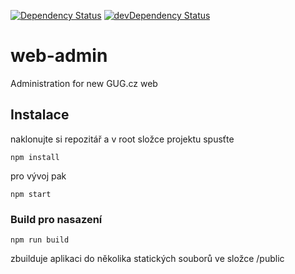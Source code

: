 [![Dependency Status](https://david-dm.org/gugcz/web-admin.png)](https://david-dm.org/gugcz/web-admin) 
[![devDependency Status](https://david-dm.org/gugcz/web-admin/dev-status.png)](https://david-dm.org/gugcz/web-admin#info=devDependencies)

# web-admin
Administration for new GUG.cz web

## Instalace ##

naklonujte si repozitář a v root složce projektu spusťte

```
npm install
```

pro vývoj pak

```
npm start
```


### Build pro nasazení ###
```
npm run build
```
zbuilduje aplikaci do několika statických souborů ve složce /public
